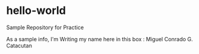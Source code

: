 # hello-world
Sample Repository for Practice


As a sample info, I'm Writing my name here in this box : Miguel Conrado G. Catacutan
